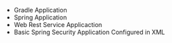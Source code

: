<ul>
  <li>Gradle Application</li>
  <li>Spring Application</li>
  <li>Web Rest Service Applicaction</li>  
  <li>Basic Spring Security Application Configured in XML</li>  
</ul>
